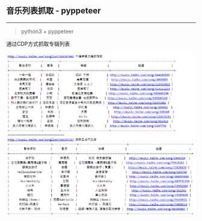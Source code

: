 ## 音乐列表抓取 - pyppeteer

---

> python3 + pyppeteer

通过CDP方式抓取专辑列表

![pyppeteer音乐抓取](docs/img/baidu_music.png '百度音乐')


